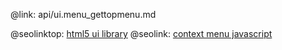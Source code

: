 @link: api/ui.menu_gettopmenu.md

@seolinktop: [html5 ui library](https://webix.com)
@seolink: [context menu javascript](https://webix.com/widget/contextmenu/)